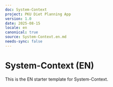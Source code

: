```yaml
---
doc: System-Context
project: PKU Diet Planning App
version: 1.0
date: 2025-08-15
locale: en
canonical: true
source: System-Context.en.md
needs-sync: false
---
```


# System-Context (EN)

This is the EN starter template for System-Context.
